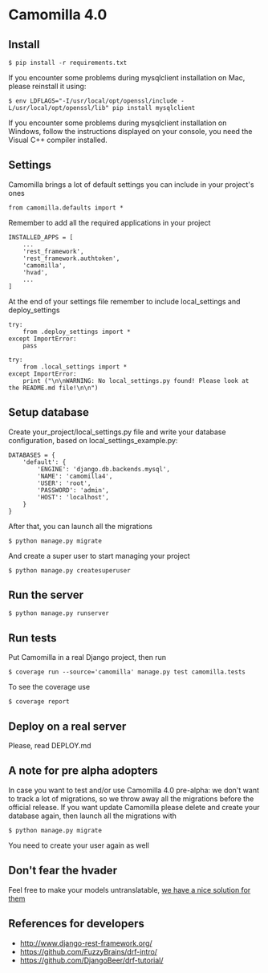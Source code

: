 # Camomilla 4.0

## Install

	$ pip install -r requirements.txt

If you encounter some problems during mysqlclient installation on Mac, please reinstall it using:

    $ env LDFLAGS="-I/usr/local/opt/openssl/include -L/usr/local/opt/openssl/lib" pip install mysqlclient

If you encounter some problems during mysqlclient installation on Windows, follow the instructions displayed on your console, you need the Visual C++ compiler installed.

## Settings

Camomilla brings a lot of default settings you can include in your project's ones

    from camomilla.defaults import *

Remember to add all the required applications in your project

    INSTALLED_APPS = [
        ...
        'rest_framework',
        'rest_framework.authtoken',
        'camomilla',
        'hvad',
        ...
    ]

At the end of your settings file remember to include local_settings and deploy_settings


    try:
        from .deploy_settings import *
    except ImportError:
        pass

    try:
        from .local_settings import *
    except ImportError:
        print ("\n\nWARNING: No local_settings.py found! Please look at the README.md file!\n\n")


## Setup database

Create your_project/local_settings.py file and write your database configuration, based on local_settings_example.py:

    DATABASES = {
        'default': {
            'ENGINE': 'django.db.backends.mysql',
            'NAME': 'camomilla4',
            'USER': 'root',
            'PASSWORD': 'admin',
            'HOST': 'localhost',
        }
    }

After that, you can launch all the migrations

    $ python manage.py migrate

And create a super user to start managing your project

    $ python manage.py createsuperuser


## Run the server

    $ python manage.py runserver

## Run tests

Put Camomilla in a real Django project, then run

    $ coverage run --source='camomilla' manage.py test camomilla.tests

To see the coverage use

    $ coverage report

## Deploy on a real server

Please, read DEPLOY.md

## A note for pre alpha adopters

In case you want to test and/or use Camomilla 4.0 pre-alpha: we don't want to track a lot of migrations, so we throw away all the migrations before the official release. If you want update Camomilla please delete and create your database again, then launch all the migrations with

    $ python manage.py migrate

You need to create your user again as well

## Don't fear the hvader

Feel free to make your models untranslatable, [we have a nice solution for them](https://github.com/KristianOellegaard/django-hvad/issues/277)

## References for developers

- http://www.django-rest-framework.org/
- https://github.com/FuzzyBrains/drf-intro/
- https://github.com/DjangoBeer/drf-tutorial/
